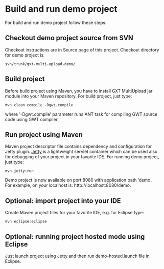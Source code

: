 # Build and run demo project #

For build and run demo project follow these steps:

## Checkout demo project source from SVN ##
Checkout instructions are in Source page of this project. Checkout directory for demo project is:
```
svn/trunk/gxt-multi-upload-demo/
```

## Build project ##
Before build project using Maven, you have to install GXT MultiUpload jar module into your Maven repository. For build project, just type:
```
mvn clean compile -Dgwt.compile
```
where '-Dgwt.compile' parameter runs ANT task for compiling GWT source code using GWT compiler.

## Run project using Maven ##
Maven project descriptor file contains dependency and configuration for Jetty plugin. [Jetty](http://jetty.codehaus.org/jetty/) is a lightweight servlet container which can be used also for debugging of your project in your favorite IDE.
For running demo project, just type:
```
mvn jetty:run
```
Demo project is now available on port 8080 with application path 'demo'. For example, on your localhost is: http://localhost:8080/demo.

## Optional: import project into your IDE ##
Create Maven project files for your favorite IDE, e.g. for Eclipse type:
```
mvn eclipse:eclipse
```

## Optional: running project hosted mode using Eclipse ##
Just launch project using Jetty and then run demo-hosted.launch file in Eclipse.